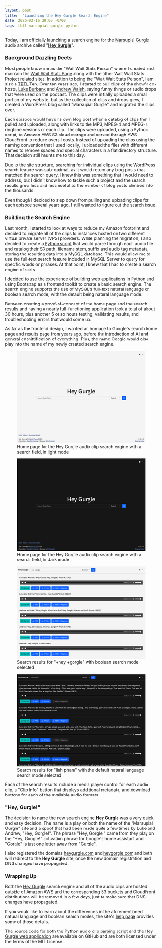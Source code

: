```yaml
---
layout: post
title:  "Launching the Hey Gurgle Search Engine"
date: 2025-03-16 20:05 -0700
tags: tbtl marsupial-gurgle python
---
```


Today, I am officially launching a search engine for the [Marsupial Gurgle](https://marsupialgurgle.com/) audio archive called "**[Hey Gurgle](http://search.marsupialgurgle.com/)**".

### Background Dazzling Deets

Most people know me as the "Wait Wait Stats Person" where I created and maintain the [Wait Wait Stats Page](https://stats.wwdt.me/) along with the other Wait Wait Stats Project related sites. In addition to being the "Wait Wait Stats Person", I am also a [TBTL](https://tbtl.net/) Ten. Over ten years ago, I started to pull clips of the show's co-hosts, [Luke Burbank](https://bsky.app/profile/lukeburbank.bsky.social) and [Andrew Walsh](https://bsky.app/profile/walsh.bsky.social), saying funny things or audio drops that were used on the podcast. The clips were initially uploaded a small portion of my website, but as the collection of clips and drops grew, I created a WordPress blog called "Marsupial Gurgle" and migrated the clips over.

Each episode would have its own blog post when a catalog of clips that I pulled and uploaded, along with links to the MP3, MPEG-4 and MPEG-4 ringtone versions of each clip. The clips were uploaded, using a Python script, to Amazon AWS S3 cloud storage and served through AWS CloudFront to reduce overall costs. Instead of uploading the clips using the naming convention that I used locally, I uploaded the files with different names to remove spaces and special characters in a flat directory structure. That decision still haunts me to this day.

Due to the site structure, searching for individual clips using the WordPress search feature was sub-optimal, as it would return any blog posts that matched the search query. I knew this was something that I would need to address, but I didn't know how to tackle such a project and the search results grew less and less useful as the number of blog posts climbed into the thousands.

Even though I decided to step down from pulling and uploading clips for each episode several years ago, I still wanted to figure out the search issue.

### Building the Search Engine

Last month, I started to look at ways to reduce my Amazon footprint and decided to migrate all of the clips to instances hosted on two different virtual private server (VPS) providers. While planning the migration, I also decided to create a [Python script](https://github.com/questionlp/) that would parse through each audio file and catalog their S3 path, filename stem, suffix and audio tag metadata, storing the resulting data into a MySQL database. This would allow me to use the full-text search feature included in MySQL Server to query for specific words or phrases. At that point, I knew that I had to create a search engine of sorts.

I decided to use the experience of building web applications in Python and using Bootstrap as a frontend toolkit to create a basic search engine. The search engine supports the use of MySQL's full-text natural language or boolean search mode, with the default being natural language mode.

Between creating a proof-of-concept of the home page and the search results and having a nearly full-functioning application took a total of about 30 hours, plus another 5 or so hours testing, validating results, and troubleshooting errors that would come up.

As far as the frontend design, I wanted an homage to Google's search home page and results page from years ago, before the introduction of AI and general enshittification of everything. Plus, the name Google would also play into the name of my newly created search engine.

<div class="row">
    <div class="col col-lg-6">
        <figure class="figure">
            <a target="_blank" href="/assets/images/hey-gurgle/home-page.png">
            <img src="/assets/images/hey-gurgle/home-page.png" class="img-fluid border" alt="Home page for the Hey Gurgle audio clip search site in light mode">
            </a>
            <figcaption class="figure-caption text-center">
                Home page for the Hey Gurgle audio clip search engine with a search field, in light mode
            </figcaption>
        </figure>
    </div>
    <div class="col col-lg-6">
        <figure class="figure">
            <a target="_blank" href="/assets/images/hey-gurgle/home-page-dark.png">
            <img src="/assets/images/hey-gurgle/home-page-dark.png" class="img-fluid border" alt="Home page for the Hey Gurgle audio clip search site in dark mode">
            </a>
            <figcaption class="figure-caption text-center">
                Home page for the Hey Gurgle audio clip search engine with a search field, in dark mode
            </figcaption>
        </figure>
    </div>
</div>

<div class="row">
    <div class="col col-lg-6">
        <figure class="figure">
            <a target="_blank" href="/assets/images/hey-gurgle/search-results-hey-gorgle.png">
            <img src="/assets/images/hey-gurgle/search-results-hey-gorgle.png" class="img-fluid border" alt="Search results for '+hey +gorgle' with the boolean search mode">
            </a>
            <figcaption class="figure-caption text-center">
                Search results for "+hey +gorgle" with boolean search mode selected
            </figcaption>
        </figure>
    </div>
    <div class="col col-lg-6">
        <figure class="figure">
            <a target="_blank" href="/assets/images/hey-gurgle/search-results.png">
            <img src="/assets/images/hey-gurgle/search-results.png" class="img-fluid border" alt="Search results for 'linh pham' with the default natural language search mode">
            </a>
            <figcaption class="figure-caption text-center">
                Search results for "linh pham" with the default natural language search mode selected
            </figcaption>
        </figure>
    </div>
</div>

Each of the search results include a media player control for each audio clip, a "Clip Info" button that displays additional metadata, and download buttons for each of the available audio formats.

### "Hey, Gurgle!"

The decision to name the new search engine **Hey Gurgle** was a very quick and easy decision. The name is a play on both the name of the "Marsupial Gurgle" site and a spoof that had been made quite a few times by Luke and Andrew, "Hey, Gorgle!". The phrase "Hey, Gorgle!" came from they play on the "Hey, Google!" activation phrase for Google's home assistant and "Gorgle" is just one letter away from "Gurgle".

I also registered the domains [heygurgle.com](https://heygurgle.com/) and [heygorgle.com](https://heygorgle.com/) and both will redirect to the **Hey Gurgle** site, once the new domain registration and DNS changes have propagated.

### Wrapping Up

Both the [Hey Gurgle](https://search.marsupialgurgle.com/) search engine and all of the audio clips are hosted outside of Amazon AWS and the corresponding S3 buckets and CloudFront distributions will be removed in a few days, just to make sure that DNS changes have propagated.

If you would like to learn about the differences in the aforementioned natural language and boolean search modes, the site's [help page](https://search.marsupialgurgle.com/help) provides some of those details.

The source code for both the Python [audio clip parsing script](https://github.com/questionlp/marsupialgurgle-audio-parsing) and the [Hey Gurgle web application](https://github.com/questionlp/search.marsupialgurgle.com) are available on GitHub and are both licensed under the terms of the MIT License.
